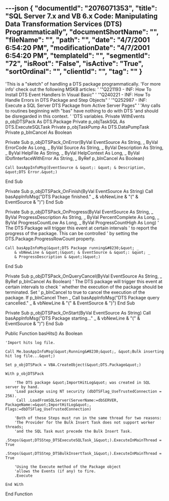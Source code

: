---json
{
  "documentId": "2076071353",
  "title": "SQL Server 7.x and VB 6.x Code: Manipulating Data Transformation Services (DTS) Programmatically",
  "documentShortName": "",
  "fileName": "",
  "path": "",
  "date": "4/7/2001 6:54:20 PM",
  "modificationDate": "4/7/2001 6:54:20 PM",
  "templateId": "",
  "segmentId": "72",
  "isRoot": "False",
  "isActive": "True",
  "sortOrdinal": "",
  "clientId": "",
  "tag": ""
}
---

'This is a &quot;sketch&quot; of handling a DTS package programmatically.
'For more info' check out the following MSKB articles:
'
'&quot;Q221193 - INF: How To Install DTS Event Handlers In Visual Basic&quot;
'
'&quot;Q240221 - INF: How To Handle Errors in DTS Package and Step Objects&quot;
'
'&quot;Q252987 - INF: Execute a SQL Server DTS Package from Active Server Pages&quot;
'
'Any calls to routines beginning with &quot;bas&quot; have nothing to do with DTS
'and should be disregarded in this context.
'
'DTS variables.
Private WithEvents p_objDTSPack As DTS.Package
Private p_objTaskSQL As DTS.ExecuteSQLTask
Private p_objTaskPump As DTS.DataPumpTask
Private p_blnCancel As Boolean

Private Sub p_objDTSPack_OnError(ByVal EventSource As String, _
    ByVal ErrorCode As Long, _
    ByVal Source As String, _
    ByVal Description As String, _
    ByVal HelpFile As String, _
    ByVal HelpContext As Long, _
    ByVal IDofInterfaceWithError As String, _
    ByRef p_blnCancel As Boolean)
    
    Call basAppInfoMsg(EventSource & &quot;: &quot; & Description, &quot;DTS Error.&quot;)

End Sub

Private Sub p_objDTSPack_OnFinish(ByVal EventSource As String)
    Call basAppInfoMsg(&quot;DTS Package finished.&quot; _
        & vbNewLine & &quot;(&quot; & EventSource & &quot;)&quot;)
End Sub

Private Sub p_objDTSPack_OnProgress(ByVal EventSource As String, _
    ByVal ProgressDescription As String, _
    ByVal PercentComplete As Long, _
    ByVal ProgressCountLow As Long, _
    ByVal ProgressCountHigh As Long)
    ' The DTS Package will trigger this event at certain intervals
    ' to report the progress of the package. This can be controlled
    ' by setting the DTS.Package.ProgressRowCount property.
    
    Call basAppInfoMsg(&quot;DTS Package running&#8230;&quot; _
        & vbNewLine & &quot;(&quot; & EventSource & &quot;: &quot; _
        & ProgressDescription & &quot;)&quot;)

End Sub

Private Sub p_objDTSPack_OnQueryCancel(ByVal EventSource As String, _
    ByRef p_blnCancel As Boolean)
    ' The DTS package will trigger this event at certain intervals to check
    ' whether the execution of the package should be terminated. Set
    ' p_blnCancel to true to cancel the execution of the package.
    If p_blnCancel Then _
    Call basAppInfoMsg(&quot;DTS Package query cancelled.&quot; _
        & vbNewLine & &quot;(&quot; & EventSource & &quot;)&quot;)
End Sub

Private Sub p_objDTSPack_OnStart(ByVal EventSource As String)
    Call basAppInfoMsg(&quot;DTS Package starting&#8230;&quot; _
        & vbNewLine & &quot;(&quot; & EventSource & &quot;)&quot;)
End Sub

Public Function basHits() As Boolean

    'Import hits log file.
    
    Call Me.basAppInfoMsg(&quot;Running&#8230;&quot;, &quot;Bulk inserting hit log file...&quot;)
    
    Set p_objDTSPack = VBA.CreateObject(&quot;DTS.Package&quot;)
    
    With p_objDTSPack
    
        'The DTS package &quot;ImportHitLog&quot; was created in SQL server by hand.
        'Load package using NT security (dbDTSFlag_UseTrustedConnection = 256).
         Call .LoadFromSQLServer(ServerName:=dbSERVER, PackageName:=&quot;ImportHitLog&quot;, Flags:=dbDTSFlag_UseTrustedConnection)
        
        'Both of these Steps must run in the same thread for two reasons:
        'The Provider for the Bulk Insert Task does not support worker threads;
        'and the SQL Task must precede the Bulk Insert Task.
        .Steps(&quot;DTSStep_DTSExecuteSQLTask_1&quot;).ExecuteInMainThread = True
        .Steps(&quot;DTSStep_DTSBulkInsertTask_1&quot;).ExecuteInMainThread = True
        
        'Using the Execute method of the Package object
        'allows the Events (if any) to fire.
        .Execute
    
    End With
End Function
